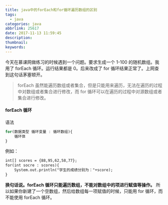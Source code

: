 ```yaml
---
title: java中的forEach和for循环遍历数组的区别
tags:
  - java
categories: java
abbrlink: 25617
date: 2017-11-13 11:59:45
description:
thumbnail:
keywords:
---
```


今天在慕课网做练习的时候遇到一个问题。要求生成一个 1-100 的随机数组。我用了 forEach 循环。运行结果都是 0。后来改成了 for 循环结果正常了。上网查到这句话茅塞顿开。

> forEach 虽然能遍历数组或者集合，但是只能用来遍历，无法在遍历的过程中对数组或者集合进行修改，而 for 循环可以在遍历的过程中对源数组或者集合进行修改。

#### forEach 循环

语法

```javascript
for(数据类型 循环变量 : 循环数组){
    循环体
}
```

例如：

```jsp
int[] scores = {88,95,62,58,77};
for(int socre : scores){
    System.out.println("学生的成绩分别为："+score);
}
```

**换句话说。forEach 循环只能遍历数组，不能对数组中的项进行赋值等操作。**
所以如果你新建了一个空数组，然后给数组每一项赋值的时候，只能用 for 循环，而不能使用 forEach 循环。
